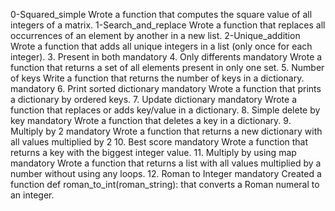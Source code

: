 0-Squared_simple
Wrote a function that computes the square value of all integers of a matrix.
1-Search_and_replace
Wrote a function that replaces all occurrences of an element by another in a new list.
2-Unique_addition
Wrote a function that adds all unique integers in a list (only once for each integer).
3. Present in both
mandatory
4. Only differents
mandatory
Wrote a function that returns a set of all elements present in only one set.
5. Number of keys
Write a function that returns the number of keys in a dictionary.
mandatory
6. Print sorted dictionary
mandatory
Wrote a function that prints a dictionary by ordered keys.
7. Update dictionary
mandatory
Wrote a function that replaces or adds key/value in a dictionary.
8. Simple delete by key
mandatory
Wrote a function that deletes a key in a dictionary.
9. Multiply by 2
mandatory
Wrote a function that returns a new dictionary with all values multiplied by 2
10. Best score
mandatory
Wrote a function that returns a key with the biggest integer value.
11. Multiply by using map
mandatory
Wrote a function that returns a list with all values multiplied by a number without using any loops.
12. Roman to Integer
mandatory
Created a function def roman_to_int(roman_string): that converts a Roman numeral to an integer.
